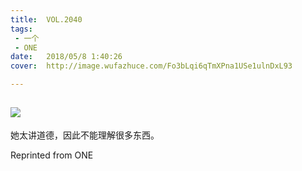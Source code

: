```yaml
---
title:	VOL.2040
tags:
 - 一个
 - ONE
date:	2018/05/8 1:40:26
cover:	http://image.wufazhuce.com/Fo3bLqi6qTmXPna1USe1ulnDxL93

---
```

![](http://image.wufazhuce.com/Fo3bLqi6qTmXPna1USe1ulnDxL93)
---

她太讲道德，因此不能理解很多东西。
 
Reprinted from ONE
